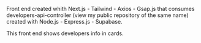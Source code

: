 Front end created whith Next.js - Tailwind - Axios - Gsap.js that consumes developers-api-controller (view my public repository of the same name) created with Node.js - Express.js - Supabase. 

This front end shows developers info in cards.
